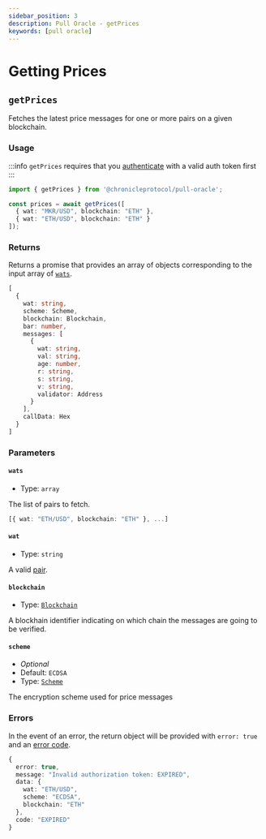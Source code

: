 ```yaml
---
sidebar_position: 3
description: Pull Oracle - getPrices
keywords: [pull oracle]
---
```


# Getting Prices

## `getPrices`

Fetches the latest price messages for one or more pairs on a given blockchain.

### Usage

:::info
`getPrices` requires that you [authenticate](./authenticate.md#authenticate) with a valid auth token first
:::

```ts
import { getPrices } from '@chronicleprotocol/pull-oracle';

const prices = await getPrices([
  { wat: "MKR/USD", blockchain: "ETH" },
  { wat: "ETH/USD", blockchain: "ETH" }
]);
```

### Returns

Returns a promise that provides an array of objects corresponding to the input array of [`wats`](#wats).

```ts
[
  {
    wat: string,
    scheme: Scheme,
    blockchain: Blockchain,
    bar: number,
    messages: [
      {
        wat: string,
        val: string,
        age: number,
        r: string,
        s: string,
        v: string,
        validator: Address
      }
    ],
    callData: Hex
  }
]
```

### Parameters

#### `wats`
- Type: `array`

The list of pairs to fetch.

```ts
[{ wat: "ETH/USD", blockchain: "ETH" }, ...]
```

#### `wat`
- Type: `string`

A valid [pair](./getPairs.md).

#### `blockchain`
- Type: [`Blockchain`](./Types.md#blockchain)

A blockhain identifier indicating on which chain the messages are going to be verified.

#### `scheme`
- _Optional_
- Default: `ECDSA`
- Type: [`Scheme`](./Types.md#scheme)

The encryption scheme used for price messages

### Errors

In the event of an error, the return object will be provided with `error: true` and an [error code](./Types.md#authtokencode).

```ts
{
  error: true,
  message: "Invalid authorization token: EXPIRED",
  data: {
    wat: "ETH/USD",
    scheme: "ECDSA",
    blockchain: "ETH"
  },
  code: "EXPIRED"
}
```
